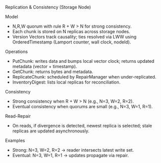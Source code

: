 Replication & Consistency (Storage Node)

Model
- N,R,W quorum with rule R + W > N for strong consistency.
- Each chunk is stored on N replicas across storage nodes.
- Version Vectors track causality; ties resolved via LWW using OrderedTimestamp (Lamport counter, wall clock, nodeId).

Operations
- PutChunk: writes data and bumps local vector clock; returns updated metadata (vector + timestamp).
- GetChunk: returns bytes and metadata.
- ReplicateChunk: scheduled by RepairManager when under-replicated.
- InventoryDigest: lists local replicas for reconciliation.

Consistency
- Strong consistency when R + W > N (e.g., N=3, W=2, R=2).
- Eventual consistency when quorums are small (e.g., N=3, W=1, R=1).

Read-Repair
- On reads, if divergence is detected, newest replica is selected; stale replicas are updated asynchronously.

Examples
- Strong: N=3, W=2, R=2 → reader intersects latest write set.
- Eventual: N=3, W=1, R=1 → updates propagate via repair.


